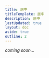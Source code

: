 ```yaml
---
title: 居中
titleTemplate: 居中
description: 居中
lastUpdated: true
layout: doc
aside: true
outline: 2
---
```


_coming soon..._
